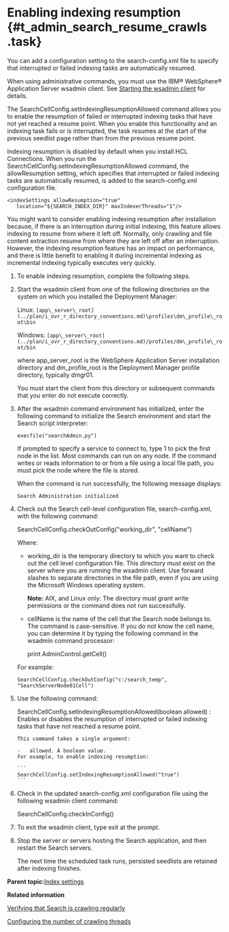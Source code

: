 # Enabling indexing resumption {#t_admin_search_resume_crawls .task}

You can add a configuration setting to the search-config.xml file to specify that interrupted or failed indexing tasks are automatically resumed.

When using administrative commands, you must use the IBM® WebSphere® Application Server wsadmin client. See [Starting the wsadmin client](t_admin_wsadmin_starting.md) for details.

The SearchCellConfig.setIndexingResumptionAllowed command allows you to enable the resumption of failed or interrupted indexing tasks that have not yet reached a resume point. When you enable this functionality and an indexing task fails or is interrupted, the task resumes at the start of the previous seedlist page rather than from the previous resume point.

Indexing resumption is disabled by default when you install HCL Connections. When you run the SearchCellConfig.setIndexingResumptionAllowed command, the allowResumption setting, which specifies that interrupted or failed indexing tasks are automatically resumed, is added to the search-config.xml configuration file.

```
<indexSettings allowResumption="true" 
   location="${SEARCH_INDEX_DIR}" maxIndexerThreads="1"/>
```

You might want to consider enabling indexing resumption after installation because, if there is an interruption during initial indexing, this feature allows indexing to resume from where it left off. Normally, only crawling and file content extraction resume from where they are left off after an interruption. However, the indexing resumption feature has an impact on performance, and there is little benefit to enabling it during incremental indexing as incremental indexing typically executes very quickly.

1.  To enable indexing resumption, complete the following steps.
2.  Start the wsadmin client from one of the following directories on the system on which you installed the Deployment Manager:

    Linux: `[app\_server\_root](../plan/i_ovr_r_directory_conventions.md)\profiles\dm\_profile\_root\bin`

    Windows: `[app\_server\_root](../plan/i_ovr_r_directory_conventions.md)/profiles/dm\_profile\_root/bin`

    where app\_server\_root is the WebSphere Application Server installation directory and dm\_profile\_root is the Deployment Manager profile directory, typically dmgr01.

    You must start the client from this directory or subsequent commands that you enter do not execute correctly.

3.  After the wsadmin command environment has initialized, enter the following command to initialize the Search environment and start the Search script interpreter:

    ```
    execfile("searchAdmin.py")
    ```

    If prompted to specify a service to connect to, type 1 to pick the first node in the list. Most commands can run on any node. If the command writes or reads information to or from a file using a local file path, you must pick the node where the file is stored.

    When the command is run successfully, the following message displays:

    ```
    Search Administration initialized
    ```

4.  Check out the Search cell-level configuration file, search-config.xml, with the following command:

    SearchCellConfig.checkOutConfig\("working\_dir", "cellName"\)

    Where:

    -   working\_dir is the temporary directory to which you want to check out the cell level configuration file. This directory must exist on the server where you are running the wsadmin client. Use forward slashes to separate directories in the file path, even if you are using the Microsoft Windows operating system.

        **Note:** AIX, and Linux only: The directory must grant write permissions or the command does not run successfully.

    -   cellName is the name of the cell that the Search node belongs to. The command is case-sensitive. If you do not know the cell name, you can determine it by typing the following command in the wsadmin command processor:

        print AdminControl.getCell\(\)

    For example:

    ```
    SearchCellConfig.checkOutConfig("c:/search_temp", "SearchServerNode01Cell")
    ```

5.  Use the following command:

    SearchCellConfig.setIndexingResumptionAllowed\(boolean allowed\)
    :   Enables or disables the resumption of interrupted or failed indexing tasks that have not reached a resume point.

        This command takes a single argument:

        -   allowed. A boolean value.
        For example, to enable indexing resumption:

        ```
        SearchCellConfig.setIndexingResumptionAllowed("true")
        ```

6.  Check in the updated search-config.xml configuration file using the following wsadmin client command:

    SearchCellConfig.checkInConfig\(\)

7.  To exit the wsadmin client, type exit at the prompt.

8.  Stop the server or servers hosting the Search application, and then restart the Search servers.

    The next time the scheduled task runs, persisted seedlists are retained after indexing finishes.


**Parent topic:**[Index settings](../admin/c_admin_search_index_settings.md)

**Related information**  


[Verifying that Search is crawling regularly](../admin/t_admin_search_verify_index_crawling.md)

[Configuring the number of crawling threads](../admin/t_admin_search_set_max_crawling_threads.md)

